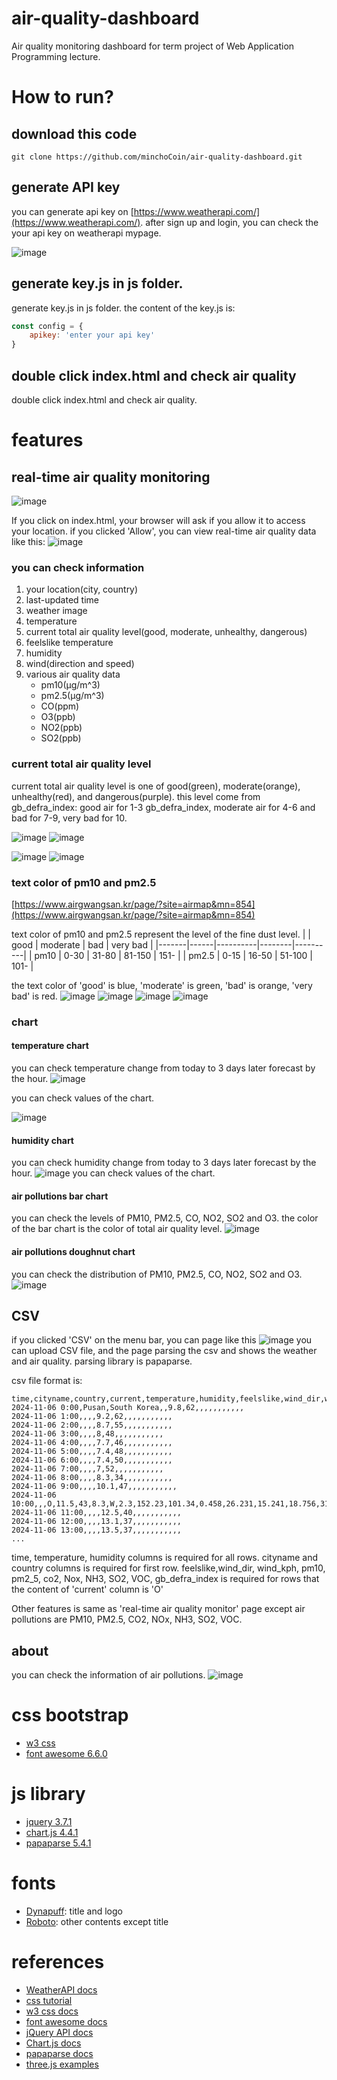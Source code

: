 # air-quality-dashboard
Air quality monitoring dashboard for term project of Web Application Programming lecture.

# How to run?
## download this code
```
git clone https://github.com/minchoCoin/air-quality-dashboard.git
```
## generate API key
you can generate api key on [https://www.weatherapi.com/](https://www.weatherapi.com/). after sign up and login, you can check the your api key on weatherapi mypage.

![image](markdownimage/1.png)

## generate key.js in js folder.
generate key.js in js folder. the content of the key.js is:
```js
const config = {
    apikey: 'enter your api key'
}
```
## double click index.html and check air quality
double click index.html and check air quality.

# features
## real-time air quality monitoring
![image](markdownimage/2.png)

If you click on index.html, your browser will ask if you allow it to access your location. if you clicked 'Allow', you can view real-time air quality data like this:
![image](markdownimage/3.png)
### you can check information
1. your location(city, country)
2. last-updated time
3. weather image
4. temperature
5. current total air quality level(good, moderate, unhealthy, dangerous)
6. feelslike temperature
7. humidity
8. wind(direction and speed)
9. various air quality data
    - pm10(μg/m^3)
    - pm2.5(μg/m^3)
    - CO(ppm)
    - O3(ppb)
    - NO2(ppb)
    - SO2(ppb)
### current total air quality level
current total air quality level is one of good(green), moderate(orange), unhealthy(red), and dangerous(purple). this level come from gb_defra_index: good air for 1-3 gb_defra_index, moderate air for 4-6 and bad for 7-9, very bad for 10.

![image](markdownimage/4.png)
![image](markdownimage/5.png)

![image](markdownimage/6.png)
![image](markdownimage/7.png)

### text color of pm10 and pm2.5
[https://www.airgwangsan.kr/page/?site=airmap&mn=854](https://www.airgwangsan.kr/page/?site=airmap&mn=854)

text color of pm10 and pm2.5 represent the level of the fine dust level.
|       | good | moderate | bad    | very bad |
|-------|------|----------|--------|----------|
| pm10  | 0-30 | 31-80    | 81-150 | 151-     |
| pm2.5 | 0-15 | 16-50    | 51-100 | 101-     |

the text color of 'good' is blue, 'moderate' is green, 'bad' is orange, 'very bad' is red.
![image](markdownimage/8.png)
![image](markdownimage/9.png)
![image](markdownimage/10.png)
![image](markdownimage/11.png)

### chart
#### temperature chart
you can check temperature change from today to 3 days later forecast by the hour.
![image](markdownimage/12.png)

you can check values of the chart.

![image](markdownimage/13.png)

#### humidity chart
you can check humidity change from today to 3 days later forecast by the hour.
![image](markdownimage/14.png)
you can check values of the chart.

#### air pollutions bar chart
you can check the levels of PM10, PM2.5, CO, NO2, SO2 and O3.
the color of the bar chart is the color of total air quality level.
![image](markdownimage/15.png)

#### air pollutions doughnut chart
you can check the distribution of PM10, PM2.5, CO, NO2, SO2 and O3.
![image](markdownimage/16.png)

## CSV
if you clicked 'CSV' on the menu bar, you can page like this
![image](markdownimage/17.png)
you can upload CSV file, and the page parsing the csv and shows the weather and air quality. parsing library is papaparse.

csv file format is:
```
time,cityname,country,current,temperature,humidity,feelslike,wind_dir,wind_kph,pm10,pm2_5,co2,Nox,NH3,SO2,VOC,gb_defra_index
2024-11-06 0:00,Pusan,South Korea,,9.8,62,,,,,,,,,,,
2024-11-06 1:00,,,,9.2,62,,,,,,,,,,,
2024-11-06 2:00,,,,8.7,55,,,,,,,,,,,
2024-11-06 3:00,,,,8,48,,,,,,,,,,,
2024-11-06 4:00,,,,7.7,46,,,,,,,,,,,
2024-11-06 5:00,,,,7.4,48,,,,,,,,,,,
2024-11-06 6:00,,,,7.4,50,,,,,,,,,,,
2024-11-06 7:00,,,,7,52,,,,,,,,,,,
2024-11-06 8:00,,,,8.3,34,,,,,,,,,,,
2024-11-06 9:00,,,,10.1,47,,,,,,,,,,,
2024-11-06 10:00,,,O,11.5,43,8.3,W,2.3,152.23,101.34,0.458,26.231,15.241,18.756,31.215,5
2024-11-06 11:00,,,,12.5,40,,,,,,,,,,,
2024-11-06 12:00,,,,13.1,37,,,,,,,,,,,
2024-11-06 13:00,,,,13.5,37,,,,,,,,,,,
...
```
time, temperature, humidity columns is required for all rows. cityname and country columns is required for first row. feelslike,wind_dir, wind_kph, pm10, pm2_5, co2, Nox, NH3, SO2, VOC, gb_defra_index is required for rows that the content of 'current' column is 'O'

Other features is same as 'real-time air quality monitor' page except air pollutions are PM10, PM2.5, CO2, NOx, NH3, SO2, VOC.

## about
you can check the information of air pollutions.
![image](markdownimage/18.png)

# css bootstrap
- [w3 css](https://www.w3schools.com/w3css/defaulT.asp)
- [font awesome 6.6.0](https://fontawesome.com/)

# js library
- [jquery 3.7.1](https://jquery.com/)
- [chart.js 4.4.1](https://www.chartjs.org/)
- [papaparse 5.4.1](https://www.papaparse.com/)

# fonts 
- [Dynapuff](https://fonts.google.com/specimen/DynaPuff): title and logo
- [Roboto](https://fonts.google.com/specimen/Roboto): other contents except title

# references
- [WeatherAPI docs](https://www.weatherapi.com/docs/)
- [css tutorial](https://www.w3schools.com/css/)
- [w3 css docs](https://www.w3schools.com/w3css/defaulT.asp)
- [font awesome docs](https://docs.fontawesome.com/)
- [jQuery API docs](https://api.jquery.com/)
- [Chart.js docs](https://www.chartjs.org/docs/latest/)
- [papaparse docs](https://www.papaparse.com/docs)
- [three.js examples](https://threejs.org/examples/)